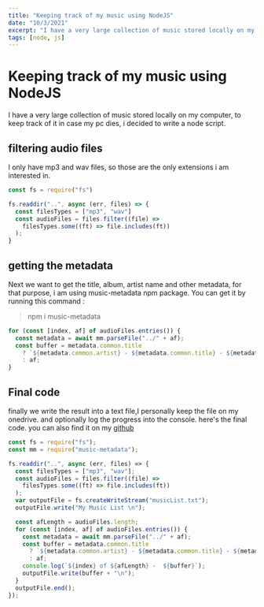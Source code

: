 ```yaml
---
title: "Keeping track of my music using NodeJS"
date: "10/3/2021"
excerpt: "I have a very large collection of music stored locally on my computer, to keep track of it in case my pc dies, i decided to write a  node script."
tags: [node, js]
---
```


# Keeping track of my music using NodeJS

I have a very large collection of music stored locally on my computer, to keep track of it in case my pc dies, i decided to write a node script.

## filtering audio files

I only have mp3 and wav files, so those are the only extensions i am interested in.

```js
const fs = require("fs")

fs.readdir("..", async (err, files) => {
  const filesTypes = ["mp3", "wav"]
  const audioFiles = files.filter((file) =>
    filesTypes.some((ft) => file.includes(ft))
  );
}
```

## getting the metadata

Next we want to get the title, album, artist name and other metadata, for that purpose, i am using music-metadata npm package.
You can get it by running this command :

> npm i music-metadata

```js
for (const [index, af] of audioFiles.entries()) {
  const metadata = await mm.parseFile("../" + af);
  const buffer = metadata.common.title
    ? `${metadata.common.artist} - ${metadata.common.title} - ${metadata.common.album}`
    : af;
}
```

## Final code

finally we write the result into a text file,I personally keep the file on my onedrive. and optionally log the progress into the console.
here's the final code. you can also find it on my [github](https://github.com/zawette/useful-scripts/blob/main/list-music/getMusicZaw.js)

```js
const fs = require("fs");
const mm = require("music-metadata");

fs.readdir("..", async (err, files) => {
  const filesTypes = ["mp3", "wav"];
  const audioFiles = files.filter((file) =>
    filesTypes.some((ft) => file.includes(ft))
  );
  var outputFile = fs.createWriteStream("musicList.txt");
  outputFile.write("My Music List \n");

  const afLength = audioFiles.length;
  for (const [index, af] of audioFiles.entries()) {
    const metadata = await mm.parseFile("../" + af);
    const buffer = metadata.common.title
      ? `${metadata.common.artist} - ${metadata.common.title} - ${metadata.common.album}`
      : af;
    console.log(`${index} of ${afLength} -  ${buffer}`);
    outputFile.write(buffer + "\n");
  }
  outputFile.end();
});
```
